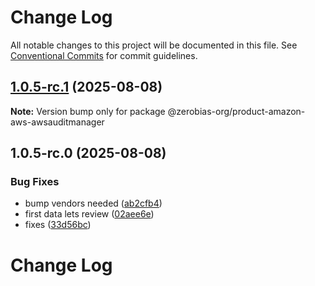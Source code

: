 # Change Log

All notable changes to this project will be documented in this file.
See [Conventional Commits](https://conventionalcommits.org) for commit guidelines.

## [1.0.5-rc.1](https://github.com/zerobias-org/product/compare/@zerobias-org/product-amazon-aws-awsauditmanager@1.0.5-rc.0...@zerobias-org/product-amazon-aws-awsauditmanager@1.0.5-rc.1) (2025-08-08)

**Note:** Version bump only for package @zerobias-org/product-amazon-aws-awsauditmanager





## 1.0.5-rc.0 (2025-08-08)


### Bug Fixes

* bump vendors needed ([ab2cfb4](https://github.com/zerobias-org/product/commit/ab2cfb4a9cf2e3008e08b068f98011fec096c932))
* first data lets review ([02aee6e](https://github.com/zerobias-org/product/commit/02aee6e8c4f11675de7c63a00f4c8254a67a4dd7))
* fixes ([33d56bc](https://github.com/zerobias-org/product/commit/33d56bcaedf3fa5e3939a33c0fb57eda53539d05))





# Change Log
